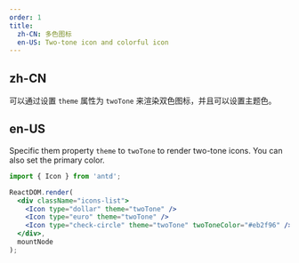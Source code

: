 ```yaml
---
order: 1
title:
  zh-CN: 多色图标
  en-US: Two-tone icon and colorful icon
---
```


## zh-CN

可以通过设置 `theme` 属性为 `twoTone` 来渲染双色图标，并且可以设置主题色。

## en-US

Specific them property `theme` to `twoTone` to render two-tone icons. You can also set the primary color.

````jsx
import { Icon } from 'antd';

ReactDOM.render(
  <div className="icons-list">
    <Icon type="dollar" theme="twoTone" />
    <Icon type="euro" theme="twoTone" />
    <Icon type="check-circle" theme="twoTone" twoToneColor="#eb2f96" />
  </div>,
  mountNode
);
````
